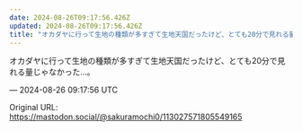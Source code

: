 ```yaml
---
date: 2024-08-26T09:17:56.426Z
updated: 2024-08-26T09:17:56.426Z
title: "オカダヤに行って生地の種類が多すぎて生地天国だったけど、とても20分で見れる量じ[...]"
---
```


<p>オカダヤに行って生地の種類が多すぎて生地天国だったけど、とても20分で見れる量じゃなかった…。</p>

&mdash; 2024-08-26 09:17:56 UTC

Original URL: https://mastodon.social/@sakuramochi0/113027571805549165
